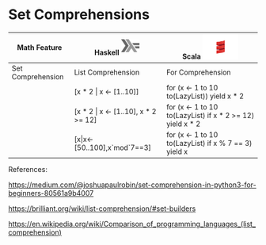 # Set Comprehensions


| Math Feature      | Haskell <sup><img src="../images/602px-Haskell-Logo.svg.png" width=37 height=26><img></sup> | Scala <img src="../images/Scala_logo.png" width=72px height=50px><img> |
|-------------------|-----------------------------------------|--------------------------------------------------------|
| Set Comprehension | List Comprehension                      | For Comprehension                                      |
|                   | [x * 2 \| x <- [1..10]]                 | for (x <- 1 to 10 to(LazyList)) yield x * 2                |
|                   | [x * 2 \| x <- [1..10], x * 2 >= 12]    | for (x <- 1 to 10 to(LazyList) if x * 2 >= 12) yield x * 2 |
|                   | [x\|x<-[50..100],x\`mod\`7==3]          | for (x <- 1 to 10 to(LazyList) if x % 7 == 3) yield x      |


References: 

https://medium.com/@joshuapaulrobin/set-comprehension-in-python3-for-beginners-80561a9b4007

https://brilliant.org/wiki/list-comprehension/#set-builders

https://en.wikipedia.org/wiki/Comparison_of_programming_languages_(list_comprehension)
